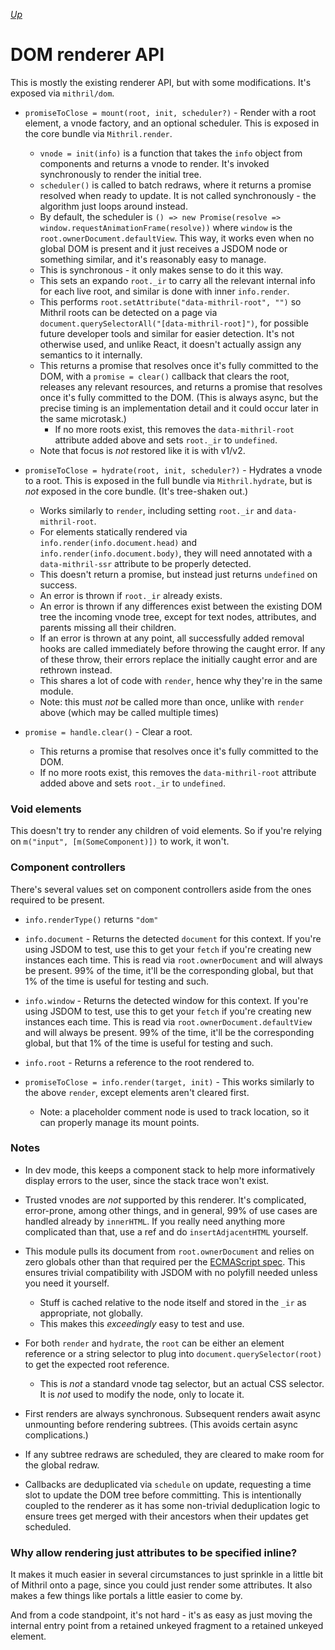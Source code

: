 [*Up*](README.md)

# DOM renderer API

This is mostly the existing renderer API, but with some modifications. It's exposed via `mithril/dom`.

- `promiseToClose = mount(root, init, scheduler?)` - Render with a root element, a vnode factory, and an optional scheduler. This is exposed in the core bundle via `Mithril.render`.
    - `vnode = init(info)` is a function that takes the `info` object from components and returns a vnode to render. It's invoked synchronously to render the initial tree.
    - `scheduler()` is called to batch redraws, where it returns a promise resolved when ready to update. It is not called synchronously - the algorithm just loops around instead.
    - By default, the scheduler is `() => new Promise(resolve => window.requestAnimationFrame(resolve))` where `window` is the `root.ownerDocument.defaultView`. This way, it works even when no global DOM is present and it just receives a JSDOM node or something similar, and it's reasonably easy to manage.
    - This is synchronous - it only makes sense to do it this way.
    - This sets an expando `root._ir` to carry all the relevant internal info for each live root, and similar is done with inner `info.render`.
    - This performs `root.setAttribute("data-mithril-root", "")` so Mithril roots can be detected on a page via `document.querySelectorAll("[data-mithril-root]")`, for possible future developer tools and similar for easier detection. It's not otherwise used, and unlike React, it doesn't actually assign any semantics to it internally.
    - This returns a promise that resolves once it's fully committed to the DOM, with a `promise = clear()` callback that clears the root, releases any relevant resources, and returns a promise that resolves once it's fully committed to the DOM. (This is always async, but the precise timing is an implementation detail and it could occur later in the same microtask.)
        - If no more roots exist, this removes the `data-mithril-root` attribute added above and sets `root._ir` to `undefined`.
    - Note that focus is *not* restored like it is with v1/v2.

- `promiseToClose = hydrate(root, init, scheduler?)` - Hydrates a vnode to a root. This is exposed in the full bundle via `Mithril.hydrate`, but is *not* exposed in the core bundle. (It's tree-shaken out.)
    - Works similarly to `render`, including setting `root._ir` and `data-mithril-root`.
    - For elements statically rendered via `info.render(info.document.head)` and `info.render(info.document.body)`, they will need annotated with a `data-mithril-ssr` attribute to be properly detected.
    - This doesn't return a promise, but instead just returns `undefined` on success.
    - An error is thrown if `root._ir` already exists.
    - An error is thrown if any differences exist between the existing DOM tree the incoming vnode tree, except for text nodes, attributes, and parents missing all their children.
    - If an error is thrown at any point, all successfully added removal hooks are called immediately before throwing the caught error. If any of these throw, their errors replace the initially caught error and are rethrown instead.
    - This shares a lot of code with `render`, hence why they're in the same module.
    - Note: this must *not* be called more than once, unlike with `render` above (which may be called multiple times)

- `promise = handle.clear()` - Clear a root.
    - This returns a promise that resolves once it's fully committed to the DOM.
    - If no more roots exist, this removes the `data-mithril-root` attribute added above and sets `root._ir` to `undefined`.

### Void elements

This doesn't try to render any children of void elements. So if you're relying on `m("input", [m(SomeComponent)])` to work, it won't.

### Component controllers

There's several values set on component controllers aside from the ones required to be present.

- `info.renderType()` returns `"dom"`

- `info.document` - Returns the detected `document` for this context. If you're using JSDOM to test, use this to get your `fetch` if you're creating new instances each time. This is read via `root.ownerDocument` and will always be present. 99% of the time, it'll be the corresponding global, but that 1% of the time is useful for testing and such.

- `info.window` - Returns the detected window for this context. If you're using JSDOM to test, use this to get your `fetch` if you're creating new instances each time. This is read via `root.ownerDocument.defaultView` and will always be present. 99% of the time, it'll be the corresponding global, but that 1% of the time is useful for testing and such.

- `info.root` - Returns a reference to the root rendered to.

- `promiseToClose = info.render(target, init)` - This works similarly to the above `render`, except elements aren't cleared first.
    - Note: a placeholder comment node is used to track location, so it can properly manage its mount points.

### Notes

- In dev mode, this keeps a component stack to help more informatively display errors to the user, since the stack trace won't exist.

- Trusted vnodes are *not* supported by this renderer. It's complicated, error-prone, among other things, and in general, 99% of use cases are handled already by `innerHTML`. If you really need anything more complicated than that, use a ref and do `insertAdjacentHTML` yourself.

- This module pulls its document from `root.ownerDocument` and relies on zero globals other than that required per the [ECMAScript spec](https://tc39.es/ecma262). This ensures trivial compatibility with JSDOM with no polyfill needed unless you need it yourself.
    - Stuff is cached relative to the node itself and stored in the `_ir` as appropriate, not globally.
    - This makes this *exceedingly* easy to test and use.

- For both `render` and `hydrate`, the `root` can be either an element reference or a string selector to plug into `document.querySelector(root)` to get the expected root reference.
    - This is *not* a standard vnode tag selector, but an actual CSS selector. It is *not* used to modify the node, only to locate it.

- First renders are always synchronous. Subsequent renders await async unmounting before rendering subtrees. (This avoids certain async complications.)

- If any subtree redraws are scheduled, they are cleared to make room for the global redraw.

- Callbacks are deduplicated via `schedule` on update, requesting a time slot to update the DOM tree before committing. This is intentionally coupled to the renderer as it has some non-trivial deduplication logic to ensure trees get merged with their ancestors when their updates get scheduled.

### Why allow rendering just attributes to be specified inline?

It makes it much easier in several circumstances to just sprinkle in a little bit of Mithril onto a page, since you could just render some attributes. It also makes a few things like portals a little easier to come by.

And from a code standpoint, it's not hard - it's as easy as just moving the internal entry point from a retained unkeyed fragment to a retained unkeyed element.
